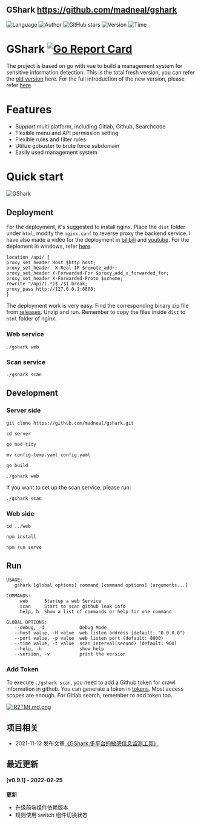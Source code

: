 ## GShark <https://github.com/madneal/gshark>
<!--auto_detail_badge_begin_0b490ffb61b26b45de3ea5d7dd8a582e-->
![Language](https://img.shields.io/badge/Language-Golang-blue)
![Author](https://img.shields.io/badge/Author-madneal-orange)
![GitHub stars](https://img.shields.io/github/stars/madneal/gshark.svg?style=flat&logo=github)
![Version](https://img.shields.io/badge/Version-V0.9.1-red)
![Time](https://img.shields.io/badge/Join-20201221-green)
<!--auto_detail_badge_end_fef74f2d7ea73fcc43ff78e05b1e7451-->


# GShark [![Go Report Card](https://goreportcard.com/badge/github.com/madneal/gshark)](https://goreportcard.com/report/github.com/madneal/gshark)   

The project is based on go with vue to build a management system for sensitive information detection. This is the total fresh version, you can refer the [old version](https://github.com/madneal/gshark/blob/gin/OLD_README.md) here. For the full introduction of the new version, please refer [here](https://mp.weixin.qq.com/s/Yoo1DdC2lCtqOMAreF9K0w).


# Features

* Support multi platform, including Gitlab, Github, Searchcode
* Flexible menu and API permission setting
* Flexible rules and filter rules
* Utilize gobuster to brute force subdomain
* Easily used management system

# Quick start

![GShark](https://user-images.githubusercontent.com/12164075/114326875-58e1da80-9b69-11eb-82a5-b2e3751a2304.png)

## Deployment

For the deployment, it's suggested to install nginx. Place the `dist` folder under `html`, modify the `nginx.conf` to reverse proxy the backend service. I have also made a video for the deployment in [bilibili](https://www.bilibili.com/video/BV1Py4y1s7ap/) and [youtube](https://youtu.be/bFrKm5t4M54). For the deploment in windows, refer [here](https://www.bilibili.com/video/BV1CA411L7ux/).

```
location /api/ {
proxy_set_header Host $http_host;
proxy_set_header  X-Real-IP $remote_addr;
proxy_set_header X-Forwarded-For $proxy_add_x_forwarded_for;
proxy_set_header X-Forwarded-Proto $scheme;
rewrite ^/api/(.*)$ /$1 break;
proxy_pass http://127.0.0.1:8888;
}
```

The deployment work is very easy. Find the corresponding binary zip file from [releases](https://github.com/madneal/gshark/releases). Unzip and run. Remember to copy the files inside `dist` to `html` folder of nginx.

### Web service

```
./gshark web
```

### Scan service

```
./gshark scan
```

## Development

### Server side

``` 
git clone https://github.com/madneal/gshark.git

cd server

go mod tidy

mv config-temp.yaml config.yaml

go build

./gshark web
```

If you want to set up the scan service, please run:

```
./gshark scan
```



### Web side

```
cd ../web

npm install

npm run serve
```

## Run

```
USAGE:
   gshark [global options] command [command options] [arguments...]

COMMANDS:
     web      Startup a web Service
     scan     Start to scan github leak info
     help, h  Show a list of commands or help for one command

GLOBAL OPTIONS:
   --debug, -d             Debug Mode
   --host value, -H value  web listen address (default: "0.0.0.0")
   --port value, -p value  web listen port (default: 8000)
   --time value, -t value  scan interval(second) (default: 900)
   --help, -h              show help
   --version, -v           print the version
```

### Add Token

To execute `./gshark scan`, you need to add a Github token for crawl information in github. You can generate a token in [tokens](https://github.com/settings/tokens). Most access scopes are enough. For Gitlab search, remember to add token too.

[![iR2TMt.md.png](https://s1.ax1x.com/2018/10/31/iR2TMt.md.png)](https://imgchr.com/i/iR2TMt)

<!--auto_detail_active_begin_e1c6fb434b6f0baf6912c7a1934f772b-->
## 项目相关

- 2021-11-12 发布文章[《GShark:多平台的敏感信息监测工具》](https://mp.weixin.qq.com/s/MG1lxiFg4a8KkAdhSMOu3Q)

## 最近更新

#### [v0.9.1] - 2022-02-25

**更新**  
- 升级前端组件依赖版本  
- 规则使用 switch 组件切换状态

<!--auto_detail_active_end_f9cf7911015e9913b7e691a7a5878527-->
